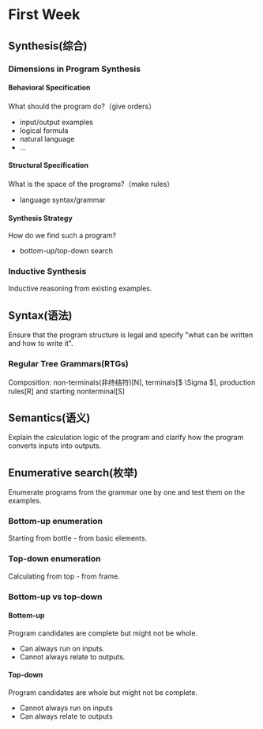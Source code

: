 # First Week

## Synthesis(综合)

### Dimensions in Program Synthesis

#### Behavioral Specification
What should the program do?（give orders）
  
* input/output examples
* logical formula
* natural language
* ...

#### Structural Specification
What is the space of the programs?（make rules）

* language syntax/grammar

#### Synthesis Strategy
How do we find such a program?

* bottom-up/top-down search

### Inductive Synthesis
Inductive reasoning from existing examples.

## Syntax(语法)
Ensure that the program structure is legal and specify "what can be written and how to write it".

### Regular Tree Grammars(RTGs)
Composition: non-terminals(非终结符)[N], terminals[$ \Sigma $], production rules[R] and starting nonterminal[S]

## Semantics(语义)
Explain the calculation logic of the program and clarify how the program converts inputs into outputs.

## Enumerative search(枚举)
Enumerate programs from the grammar one by one and test them on the examples.

### Bottom-up enumeration
Starting from bottle - from basic elements.

### Top-down enumeration
Calculating from top - from frame.

### Bottom-up vs top-down

#### Bottom-up
Program candidates are complete but might not be whole.
* Can always run on inputs.
* Cannot always relate to outputs.

#### Top-down
Program candidates are whole but might not be complete.
* Cannot always run on inputs
* Can always relate to outputs
